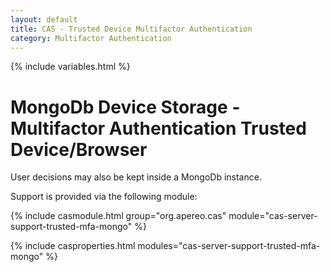 ```yaml
---
layout: default
title: CAS - Trusted Device Multifactor Authentication
category: Multifactor Authentication
---
```


{% include variables.html %}

# MongoDb Device Storage - Multifactor Authentication Trusted Device/Browser

User decisions may also be kept inside a MongoDb instance.

Support is provided via the following module:

{% include casmodule.html group="org.apereo.cas" module="cas-server-support-trusted-mfa-mongo" %}

{% include casproperties.html modules="cas-server-support-trusted-mfa-mongo" %}
